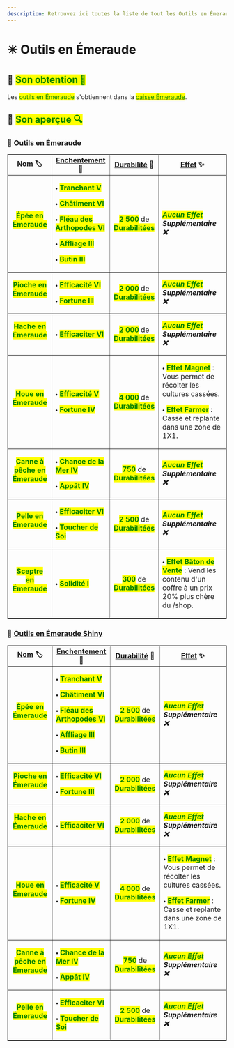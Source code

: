 ```yaml
---
description: Retrouvez ici toutes la liste de tout les Outils en Émeraude présents sur le serveur.
---
```


# ✳️ Outils en Émeraude

## 🔷 <mark style="color:green;">Son obtention 🤔</mark>

Les <mark style="color:green;">outils en Émeraude</mark> s'obtiennent dans la [<mark style="color:green;">caisse Émeraude</mark>](https://wiki.evolucraft.fr/le-gameplay/les-caisses#caisse-emeraude).

## 🔷 <mark style="color:green;">Son aperçue 🔍</mark>

### 🔹 <ins>Outils en Émeraude</ins>

<table border="1" cellspacing="0" cellpadding="6">
  <tr>
    <td align="center"><strong><ins>Nom</ins> 🏷️</strong></td>
    <td align="center"><strong><ins>Enchentement</ins> 📖</strong></td>
    <td align="center"><strong><ins>Durabilité</ins> 📏</strong></td>
    <td align="center"><strong><ins>Effet</ins> ✨</strong></td>    
  </tr>
  <tr>
   <td align="center">
     <p><mark style="color:green;"><strong>Épée en Émeraude</strong></mark></p>
     <p><figure><img src="../.gitbook/assets/Codex/Outils/Emeraude/Epee.png" alt=""></figure></p>
   </td>
   <td>
     <p>🞄 <mark style="color:green;"><strong>Tranchant V</strong></mark></p>
     <p>🞄 <mark style="color:green;"><strong>Châtiment VI</strong></mark></p>
     <p>🞄 <mark style="color:green;"><strong>Fléau des Arthopodes VI</strong></mark></p>
     <p>🞄 <mark style="color:green;"><strong>Affliage III</strong></mark></p>
     <p>🞄 <mark style="color:green;"><strong>Butin III</strong></mark></p>
   </td>
   <td align="center">
     <p><mark style="color:green;"><strong>2 500</strong></mark> de <mark style="color:green;"><strong>Durabilitées</strong></mark></p>
   </td>
   <td><strong><em><mark style="color:green;">Aucun Effet</mark> Supplémentaire ❌</em></strong></td>
  </tr>
  <tr>
   <td align="center">
     <p><mark style="color:green;"><strong>Pioche en Émeraude</strong></mark></p>
     <p><figure><img src="../.gitbook/assets/Codex/Outils/Emeraude/Pioche.png" alt=""></figure></p>
   </td>
   <td>
     <p>🞄 <mark style="color:green;"><strong>Efficacité VI</strong></mark></p>
     <p>🞄 <mark style="color:green;"><strong>Fortune III</strong></mark></p>
   </td>
   <td align="center">
     <p><mark style="color:green;"><strong>2 000</strong></mark> de <mark style="color:green;"><strong>Durabilitées</strong></mark></p>
   </td>
   <td><strong><em><mark style="color:green;">Aucun Effet</mark> Supplémentaire ❌</em></strong></td>
  </tr>  
  <tr>
   <td align="center">
     <p><mark style="color:green;"><strong>Hache en Émeraude</strong></mark></p>
     <p><figure><img src="../.gitbook/assets/Codex/Outils/Emeraude/Hache.png" alt=""></figure></p>
   </td>
   <td>
     <p>🞄 <mark style="color:green;"><strong>Efficaciter VI</strong></mark></p>
   </td>
   <td align="center">
     <p><mark style="color:green;"><strong>2 000</strong></mark> de <mark style="color:green;"><strong>Durabilitées</strong></mark></p>
   </td>
   <td><strong><em><mark style="color:green;">Aucun Effet</mark> Supplémentaire ❌</em></strong></td>
  </tr>
  <tr>
   <td align="center">
     <p><mark style="color:green;"><strong>Houe en Émeraude</strong></mark></p>
     <p><figure><img src="../.gitbook/assets/Codex/Outils/Emeraude/Houe.png" alt=""></figure></p>
   </td>
   <td>
     <p>🞄 <mark style="color:green;"><strong>Efficacité V</strong></mark></p>
     <p>🞄 <mark style="color:green;"><strong>Fortune IV</strong></mark></p>
   </td>
   <td align="center">
     <p><mark style="color:green;"><strong>4 000</strong></mark> de <mark style="color:green;"><strong>Durabilitées</strong></mark></p>
   </td>
   <td>  
     <p>🞄 <mark style="color:green;"><strong>Effet Magnet</strong></mark> : Vous permet de récolter les cultures cassées.</p>
     <p>🞄 <mark style="color:green;"><strong>Effet Farmer</strong></mark> : Casse et replante dans une zone de 1X1.</p>
   </td>
  </tr>
  <tr>
   <td align="center">
     <p><mark style="color:green;"><strong>Canne à pêche en Émeraude</strong></mark></p>
     <p><figure><img src="../.gitbook/assets/Codex/Outils/Emeraude/CanneAPeche.png" alt=""></figure></p>
   </td>
   <td>
     <p>🞄 <mark style="color:green;"><strong>Chance de la Mer IV</strong></mark></p>
     <p>🞄 <mark style="color:green;"><strong>Appât IV</strong></mark></p>
   </td>
   <td align="center">
     <p><mark style="color:green;"><strong>750</strong></mark> de <mark style="color:green;"><strong>Durabilitées</strong></mark></p>
   </td>
   <td><strong><em><mark style="color:green;">Aucun Effet</mark> Supplémentaire ❌</em></strong></td>
  </tr>  
  <tr>
   <td align="center">
     <p><mark style="color:green;"><strong>Pelle en Émeraude</strong></mark></p>
     <p><figure><img src="../.gitbook/assets/Codex/Outils/Emeraude/Pelle.png" alt=""></figure></p>
   </td>
   <td>
     <p>🞄 <mark style="color:green;"><strong>Efficaciter VI</strong></mark></p>
     <p>🞄 <mark style="color:green;"><strong>Toucher de Soi</strong></mark></p>
   </td>
   <td align="center">
     <p><mark style="color:green;"><strong>2 500</strong></mark> de <mark style="color:green;"><strong>Durabilitées</strong></mark></p>
   </td>
   <td><strong><em><mark style="color:green;">Aucun Effet</mark> Supplémentaire ❌</em></strong></td>
  </tr>
  <tr>
   <td align="center">
     <p><mark style="color:green;"><strong>Sceptre en Émeraude</strong></mark></p>
     <p><figure><img src="../.gitbook/assets/Codex/Outils/Emeraude/Sceptre.png" alt=""></figure></p>
   </td>
   <td>
     <p>🞄 <mark style="color:green;"><strong>Solidité I</strong></mark></p>
   </td>
   <td align="center">
     <p><mark style="color:green;"><strong>300</strong></mark> de <mark style="color:green;"><strong>Durabilitées</strong></mark></p>
   </td>
   <td>  
     <p>🞄 <mark style="color:green;"><strong>Effet Bâton de Vente</strong></mark> : Vend les contenu d'un coffre à un prix 20% plus chère du /shop.</p>
   </td>
  </tr>
</table>

### 🔹 <ins>Outils en Émeraude Shiny</ins>

<table border="1" cellspacing="0" cellpadding="6">
  <tr>
    <td align="center"><strong><ins>Nom</ins> 🏷️</strong></td>
    <td align="center"><strong><ins>Enchentement</ins> 📖</strong></td>
    <td align="center"><strong><ins>Durabilité</ins> 📏</strong></td>
    <td align="center"><strong><ins>Effet</ins> ✨</strong></td>    
  </tr>
  <tr>
   <td align="center">
     <p><mark style="color:green;"><strong>Épée en Émeraude</strong></mark></p>
     <p><figure><img src="../.gitbook/assets/Codex/Outils/Emeraude_Shiny/Epee.png" alt=""></figure></p>
   </td>
   <td>
     <p>🞄 <mark style="color:green;"><strong>Tranchant V</strong></mark></p>
     <p>🞄 <mark style="color:green;"><strong>Châtiment VI</strong></mark></p>
     <p>🞄 <mark style="color:green;"><strong>Fléau des Arthopodes VI</strong></mark></p>
     <p>🞄 <mark style="color:green;"><strong>Affliage III</strong></mark></p>
     <p>🞄 <mark style="color:green;"><strong>Butin III</strong></mark></p>
   </td>
   <td align="center">
     <p><mark style="color:green;"><strong>2 500</strong></mark> de <mark style="color:green;"><strong>Durabilitées</strong></mark></p>
   </td>
   <td><strong><em><mark style="color:green;">Aucun Effet</mark> Supplémentaire ❌</em></strong></td>
  </tr>
  <tr>
   <td align="center">
     <p><mark style="color:green;"><strong>Pioche en Émeraude</strong></mark></p>
     <p><figure><img src="../.gitbook/assets/Codex/Outils/Emeraude_Shiny/Pioche.png" alt=""></figure></p>
   </td>
   <td>
     <p>🞄 <mark style="color:green;"><strong>Efficacité VI</strong></mark></p>
     <p>🞄 <mark style="color:green;"><strong>Fortune III</strong></mark></p>
   </td>
   <td align="center">
     <p><mark style="color:green;"><strong>2 000</strong></mark> de <mark style="color:green;"><strong>Durabilitées</strong></mark></p>
   </td>
   <td><strong><em><mark style="color:green;">Aucun Effet</mark> Supplémentaire ❌</em></strong></td>
  </tr>  
  <tr>
   <td align="center">
     <p><mark style="color:green;"><strong>Hache en Émeraude</strong></mark></p>
     <p><figure><img src="../.gitbook/assets/Codex/Outils/Emeraude_Shiny/Hache.png" alt=""></figure></p>
   </td>
   <td>
     <p>🞄 <mark style="color:green;"><strong>Efficaciter VI</strong></mark></p>
   </td>
   <td align="center">
     <p><mark style="color:green;"><strong>2 000</strong></mark> de <mark style="color:green;"><strong>Durabilitées</strong></mark></p>
   </td>
   <td><strong><em><mark style="color:green;">Aucun Effet</mark> Supplémentaire ❌</em></strong></td>
  </tr>
  <tr>
   <td align="center">
     <p><mark style="color:green;"><strong>Houe en Émeraude</strong></mark></p>
     <p><figure><img src="../.gitbook/assets/Codex/Outils/Emeraude_Shiny/Houe.png" alt=""></figure></p>
   </td>
   <td>
     <p>🞄 <mark style="color:green;"><strong>Efficacité V</strong></mark></p>
     <p>🞄 <mark style="color:green;"><strong>Fortune IV</strong></mark></p>
   </td>
   <td align="center">
     <p><mark style="color:green;"><strong>4 000</strong></mark> de <mark style="color:green;"><strong>Durabilitées</strong></mark></p>
   </td>
   <td>  
     <p>🞄 <mark style="color:green;"><strong>Effet Magnet</strong></mark> : Vous permet de récolter les cultures cassées.</p>
     <p>🞄 <mark style="color:green;"><strong>Effet Farmer</strong></mark> : Casse et replante dans une zone de 1X1.</p>
   </td>
  </tr>
  <tr>
   <td align="center">
     <p><mark style="color:green;"><strong>Canne à pêche en Émeraude</strong></mark></p>
     <p><figure><img src="../.gitbook/assets/Codex/Outils/Emeraude_Shiny/CanneAPeche.png" alt=""></figure></p>
   </td>
   <td>
     <p>🞄 <mark style="color:green;"><strong>Chance de la Mer IV</strong></mark></p>
     <p>🞄 <mark style="color:green;"><strong>Appât IV</strong></mark></p>
   </td>
   <td align="center">
     <p><mark style="color:green;"><strong>750</strong></mark> de <mark style="color:green;"><strong>Durabilitées</strong></mark></p>
   </td>
   <td><strong><em><mark style="color:green;">Aucun Effet</mark> Supplémentaire ❌</em></strong></td>
  </tr>  
  <tr>
   <td align="center">
     <p><mark style="color:green;"><strong>Pelle en Émeraude</strong></mark></p>
     <p><figure><img src="../.gitbook/assets/Codex/Outils/Emeraude_Shiny/Pelle.png" alt=""></figure></p>
   </td>
   <td>
     <p>🞄 <mark style="color:green;"><strong>Efficaciter VI</strong></mark></p>
     <p>🞄 <mark style="color:green;"><strong>Toucher de Soi</strong></mark></p>
   </td>
   <td align="center">
     <p><mark style="color:green;"><strong>2 500</strong></mark> de <mark style="color:green;"><strong>Durabilitées</strong></mark></p>
   </td>
   <td><strong><em><mark style="color:green;">Aucun Effet</mark> Supplémentaire ❌</em></strong></td>
  </tr>
</table>

